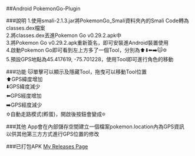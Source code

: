 ##Android PokemonGo-Plugin

###說明
1.使用smali-2.1.3.jar將PokemonGo_Smali資料夾內的Smali Code轉為classes.dex檔案<br>
2.將classes.dex丟進Pokemon Go v0.29.2.apk中<br>
3.將Pokemon Go v0.29.2.apk重新簽名，即可安裝進Android裝置使用<br>
4.啟動Pokemon Go即可看到左上方多了一個Tool，分別為⬆️⬇️⬅️➡️🐱✡️<br>
5.預設GPS地點為45.417619, -75.701228，使用Tool即可進行角色的移動

###功能
🐱單擊可以顯示及隱藏Tool，拖曳可以移動Tool位置<br>
⬆️GPS緯度增加<br>
⬇️GPS緯度減少<br>
⬅️GPS經度增加<br>
➡️GPS經度減少<br>
✡️自動走路模式(孵蛋)，開啟後按鈕會變成🔯

###其他
App會在內部儲存空間建立一個檔案pokemon.location內為GPS資訊<br>
以供其他第三方方式進行GPS位置的修改


###已打包APK
 [My Releases Page](https://github.com/shenxdtw/PokemonGo-Plugin/releases/)
